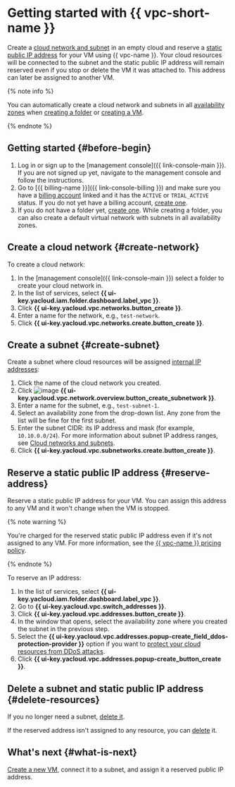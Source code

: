 # Getting started with {{ vpc-short-name }}

Create a [cloud network and subnet](concepts/network.md) in an empty cloud and reserve a [static public IP address](concepts/address.md#public-addresses) for your VM using {{ vpc-name }}. Your cloud resources will be connected to the subnet and the static public IP address will remain reserved even if you stop or delete the VM it was attached to. This address can later be assigned to another VM.

{% note info %}

You can automatically create a cloud network and subnets in all [availability zones](../overview/concepts/geo-scope.md) when [creating a folder](../resource-manager/operations/folder/create.md) or [creating a VM](../compute/quickstart/quick-create-linux.md).

{% endnote %}

## Getting started {#before-begin}

1. Log in or sign up to the [management console]({{ link-console-main }}). If you are not signed up yet, navigate to the management console and follow the instructions.
1. Go to [{{ billing-name }}]({{ link-console-billing }}) and make sure you have a [billing account](../billing/concepts/billing-account.md) linked and it has the `ACTIVE` or `TRIAL_ACTIVE` status. If you do not yet have a billing account, [create one](../billing/quickstart/index.md#create_billing_account).
1. If you do not have a folder yet, [create one](../resource-manager/operations/folder/create.md). While creating a folder, you can also create a default virtual network with subnets in all availability zones.

## Create a cloud network {#create-network}

To create a cloud network:

1. In the [management console]({{ link-console-main }}) select a folder to create your cloud network in.
1. In the list of services, select **{{ ui-key.yacloud.iam.folder.dashboard.label_vpc }}**.
1. Click **{{ ui-key.yacloud.vpc.networks.button_create }}**.
1. Enter a name for the network, e.g., `test-network`.
1. Click **{{ ui-key.yacloud.vpc.networks.create.button_create }}**.

## Create a subnet {#create-subnet}

Create a subnet where cloud resources will be assigned [internal IP addresses](concepts/address.md#internal-addresses):

1. Click the name of the cloud network you created.
1. Click ![image](../_assets/console-icons/plus.svg) **{{ ui-key.yacloud.vpc.network.overview.button_create_subnetwork }}**.
1. Enter a name for the subnet, e.g., `test-subnet-1`.
1. Select an availability zone from the drop-down list. Any zone from the list will be fine for the first subnet.
1. Enter the subnet CIDR: its IP address and mask (for example, `10.10.0.0/24`). For more information about subnet IP address ranges, see [Cloud networks and subnets](concepts/network.md).
1. Click **{{ ui-key.yacloud.vpc.subnetworks.create.button_create }}**.

## Reserve a static public IP address {#reserve-address}

Reserve a static public IP address for your VM. You can assign this address to any VM and it won't change when the VM is stopped.

{% note warning %}

You're charged for the reserved static public IP address even if it's not assigned to any VM. For more information, see the [{{ vpc-name }} pricing policy](pricing.md).

{% endnote %}

To reserve an IP address:

1. In the list of services, select **{{ ui-key.yacloud.iam.folder.dashboard.label_vpc }}**.
1. Go to **{{ ui-key.yacloud.vpc.switch_addresses }}**.
1. Click **{{ ui-key.yacloud.vpc.addresses.button_create }}**.
1. In the window that opens, select the availability zone where you created the subnet in the previous step.
1. Select the **{{ ui-key.yacloud.vpc.addresses.popup-create_field_ddos-protection-provider }}** option if you want to [protect your cloud resources from DDoS attacks](ddos-protection/index.md).
1. Click **{{ ui-key.yacloud.vpc.addresses.popup-create_button_create }}**.

## Delete a subnet and static public IP address {#delete-resources}

If you no longer need a subnet, [delete it](operations/subnet-delete.md).

If the reserved address isn't assigned to any resource, you can [delete](operations/address-delete.md) it.

## What's next {#what-is-next}

[Create a new VM](../compute/operations/vm-create/create-linux-vm.md), connect it to a subnet, and assign it a reserved public IP address.